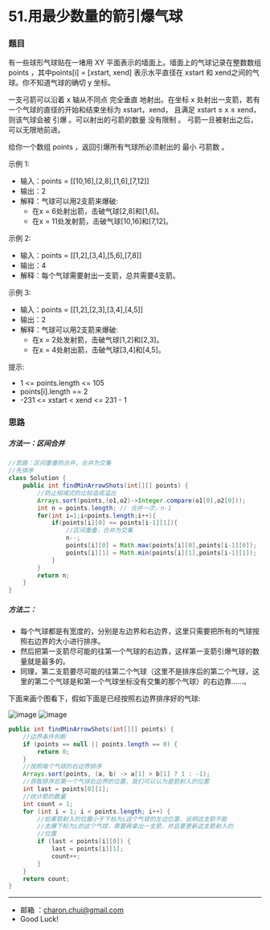 51.用最少数量的箭引爆气球
===


### 题目

有一些球形气球贴在一堵用 XY 平面表示的墙面上。墙面上的气球记录在整数数组 points ，其中points[i] = [xstart, xend] 表示水平直径在 xstart 和 xend之间的气球。你不知道气球的确切 y 坐标。      

一支弓箭可以沿着 x 轴从不同点 完全垂直 地射出。在坐标 x 处射出一支箭，若有一个气球的直径的开始和结束坐标为 xstart，xend， 且满足  xstart ≤ x ≤ xend，则该气球会被 引爆 。可以射出的弓箭的数量 没有限制 。 弓箭一旦被射出之后，可以无限地前进。      

给你一个数组 points ，返回引爆所有气球所必须射出的 最小 弓箭数 。     

 
示例 1:     

- 输入：points = [[10,16],[2,8],[1,6],[7,12]]
- 输出：2
- 解释：气球可以用2支箭来爆破:      
    - 在x = 6处射出箭，击破气球[2,8]和[1,6]。
    - 在x = 11处发射箭，击破气球[10,16]和[7,12]。

示例 2:     

- 输入：points = [[1,2],[3,4],[5,6],[7,8]]
- 输出：4
- 解释：每个气球需要射出一支箭，总共需要4支箭。

示例 3:     

- 输入：points = [[1,2],[2,3],[3,4],[4,5]]
- 输出：2
- 解释：气球可以用2支箭来爆破:      
    - 在x = 2处发射箭，击破气球[1,2]和[2,3]。
    - 在x = 4处射出箭，击破气球[3,4]和[4,5]。
 

提示:     

- 1 <= points.length <= 105
- points[i].length == 2
- -231 <= xstart < xend <= 231 - 1


### 思路

##### 方法一：区间合并

```java
//思路：区间重叠则合并，合并为交集
//先排序
class Solution {
    public int findMinArrowShots(int[][] points) {
        //防止相减式的比较造成溢出
        Arrays.sort(points,(o1,o2)->Integer.compare(o1[0],o2[0]));
        int n = points.length; // 合并一次，n-1
        for(int i=1;i<points.length;i++){
            if(points[i][0] <= points[i-1][1]){
                //区间重叠，合并为交集
                n--;
                points[i][0] = Math.max(points[i][0],points[i-1][0]);
                points[i][1] = Math.min(points[i][1],points[i-1][1]);
            }
        }
        return n;
    }
}
```

##### 方法二：

- 每个气球都是有宽度的，分别是左边界和右边界，这里只需要把所有的气球按照右边界的大小进行排序。
- 然后把第一支箭尽可能的往第一个气球的右边靠，这样第一支箭引爆气球的数量就是最多的。
- 同理，第二支箭要尽可能的往第二个气球（这里不是排序后的第二个气球，这里的第二个气球是和第一个气球坐标没有交集的那个气球）的右边靠……。

下面来画个图看下，假如下面是已经按照右边界排序好的气球:      

![image](https://raw.githubusercontent.com/CharonChui/Pictures/master/leetcode_qiqiu_1.png?raw=true)
![image](https://raw.githubusercontent.com/CharonChui/Pictures/master/leetcode_qiqiu_2.png?raw=true)


```java
public int findMinArrowShots(int[][] points) {
    //边界条件判断
    if (points == null || points.length == 0) {
        return 0;
    }
    //按照每个气球的右边界排序
    Arrays.sort(points, (a, b) -> a[1] > b[1] ? 1 : -1);
    //获取排序后第一个气球右边界的位置，我们可以认为是箭射入的位置
    int last = points[0][1];
    //统计箭的数量
    int count = 1;
    for (int i = 1; i < points.length; i++) {
        //如果箭射入的位置小于下标为i这个气球的左边位置，说明这支箭不能
        //击爆下标为i的这个气球，需要再拿出一支箭，并且要更新这支箭射入的
        //位置
        if (last < points[i][0]) {
            last = points[i][1];
            count++;
        }
    }
    return count;
}
```

---
- 邮箱 ：charon.chui@gmail.com  
- Good Luck! 

	
